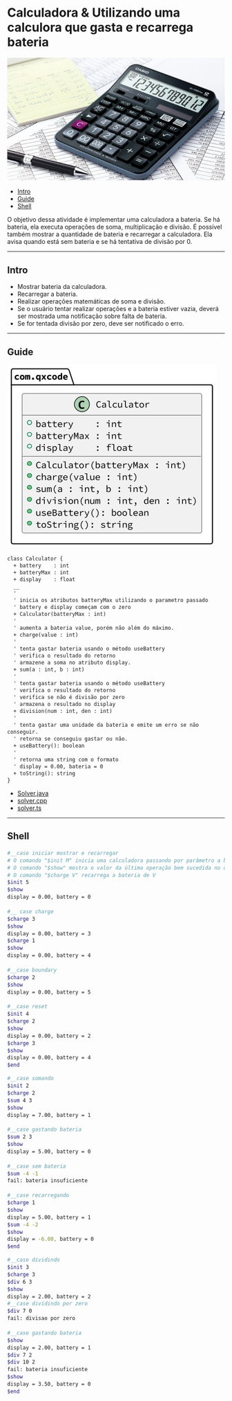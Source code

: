 # Calculadora & Utilizando uma calculora que gasta e recarrega bateria

![cover](cover.jpg)

[](toc)

- [Intro](#intro)
- [Guide](#guide)
- [Shell](#shell)
[](toc)

O objetivo dessa atividade é implementar uma calculadora a bateria. Se há bateria, ela executa operações de soma, multiplicação e divisão. É possível também mostrar a quantidade de bateria e recarregar a calculadora. Ela avisa quando está sem bateria e se há tentativa de divisão por 0.

***

## Intro

- Mostrar bateria da calculadora.
- Recarregar a bateria.
- Realizar operações matemáticas de soma e divisão.
- Se o usuário tentar realizar operações e a bateria estiver vazia, deverá ser mostrada uma notificação sobre falta de bateria.
- Se for tentada divisão por zero, deve ser notificado o erro.

***

## Guide

![diagrama](diagrama.png)

[](load)[](diagrama.puml)[](plantuml:fenced:filter)

```plantuml
class Calculator {
  + battery    : int
  + batteryMax : int
  + display    : float
  __
  '
  ' inicia os atributos batteryMax utilizando o parametro passado
  ' battery e display começam com o zero
  + Calculator(batteryMax : int)
  '
  ' aumenta a bateria value, porém não além do máximo.
  + charge(value : int)
  '
  ' tenta gastar bateria usando o método useBattery
  ' verifica o resultado do retorno
  ' armazene a soma no atributo display.
  + sum(a : int, b : int)
  '
  ' tenta gastar bateria usando o método useBattery
  ' verifica o resultado do retorno
  ' verifica se não é divisão por zero
  ' armazena o resultado no display
  + division(num : int, den : int)
  '
  ' tenta gastar uma unidade da bateria e emite um erro se não conseguir.
  ' retorna se conseguiu gastar ou não.
  + useBattery(): boolean
  '
  ' retorna uma string com o formato
  ' display = 0.00, bateria = 0
  + toString(): string
}
```

[](load)

- [Solver.java](.cache/draft.java)
- [solver.cpp ](.cache/draft.cpp )
- [solver.ts  ](.cache/draft.ts  )

***

## Shell

```bash
#__case iniciar mostrar e recarregar
# O comando "$init M" inicia uma calculadora passando por parâmetro a bateria máxima.
# O comando "$show" mostra o valor da última operação bem sucedida no display e o estado da bateria
# O comando "$charge V" recarrega a bateria de V
$init 5
$show
display = 0.00, battery = 0

#__ case charge
$charge 3
$show
display = 0.00, battery = 3
$charge 1
$show
display = 0.00, battery = 4

#__case boundary
$charge 2
$show
display = 0.00, battery = 5

#__case reset
$init 4
$charge 2
$show
display = 0.00, battery = 2
$charge 3
$show
display = 0.00, battery = 4
$end
```	

```bash
#__case somando
$init 2
$charge 2
$sum 4 3
$show
display = 7.00, battery = 1

#__case gastando bateria
$sum 2 3
$show
display = 5.00, battery = 0

#__case sem bateria
$sum -4 -1
fail: bateria insuficiente

#__case recarregando
$charge 1
$show
display = 5.00, battery = 1
$sum -4 -2
$show
display = -6.00, battery = 0
$end
```
```bash
#__case dividindo
$init 3
$charge 3
$div 6 3
$show
display = 2.00, battery = 2
#__case dividindo por zero
$div 7 0
fail: divisao por zero

#__case gastando bateria
$show
display = 2.00, battery = 1
$div 7 2
$div 10 2
fail: bateria insuficiente
$show
display = 3.50, battery = 0
$end
```



